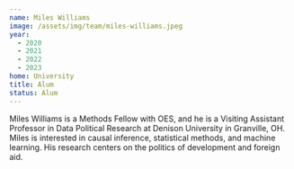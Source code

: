 ```yaml
---
name: Miles Williams
image: /assets/img/team/miles-williams.jpeg
year:
  - 2020
  - 2021
  - 2022
  - 2023
home: University
title: Alum
status: Alum
---
```

Miles Williams is a Methods Fellow with OES, and he is a Visiting Assistant Professor in Data Political Research at Denison University in Granville, OH. Miles is interested in causal inference, statistical methods, and machine learning. His research centers on the politics of development and foreign aid.
